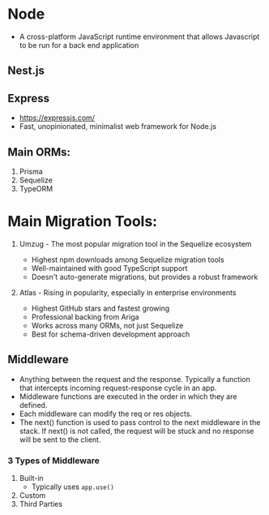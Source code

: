 # Node
- A cross-platform JavaScript runtime environment that allows Javascript to be run for a back end application

## Nest.js

## Express
- https://expressjs.com/
- Fast, unopinionated, minimalist web framework for Node.js

## Main ORMs:
1. Prisma
2. Sequelize 
3. TypeORM

# Main Migration Tools: 
1. Umzug - The most popular migration tool in the Sequelize ecosystem
   - Highest npm downloads among Sequelize migration tools
   - Well-maintained with good TypeScript support
   - Doesn't auto-generate migrations, but provides a robust framework

2. Atlas - Rising in popularity, especially in enterprise environments
   - Highest GitHub stars and fastest growing
   - Professional backing from Ariga
   - Works across many ORMs, not just Sequelize
   - Best for schema-driven development approach

## Middleware
- Anything between the request and the response. Typically a function that intercepts incoming request-response cycle in an app.
- Middleware functions are executed in the order in which they are defined.
- Each middleware can modify the req or res objects.
- The next() function is used to pass control to the next middleware in the stack. If next() is not called, the request will be stuck and no response will be sent to the client.

### 3 Types of Middleware
1. Built-in
   - Typically uses `app.use()`
2. Custom
3. Third Parties